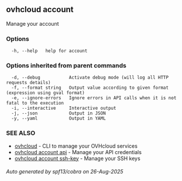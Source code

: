 ## ovhcloud account

Manage your account

### Options

```
  -h, --help   help for account
```

### Options inherited from parent commands

```
  -d, --debug           Activate debug mode (will log all HTTP requests details)
  -f, --format string   Output value according to given format (expression using gval format)
  -e, --ignore-errors   Ignore errors in API calls when it is not fatal to the execution
  -i, --interactive     Interactive output
  -j, --json            Output in JSON
  -y, --yaml            Output in YAML
```

### SEE ALSO

* [ovhcloud](ovhcloud.md)	 - CLI to manage your OVHcloud services
* [ovhcloud account api](ovhcloud_account_api.md)	 - Manage your API credentials
* [ovhcloud account ssh-key](ovhcloud_account_ssh-key.md)	 - Manage your SSH keys

###### Auto generated by spf13/cobra on 26-Aug-2025
